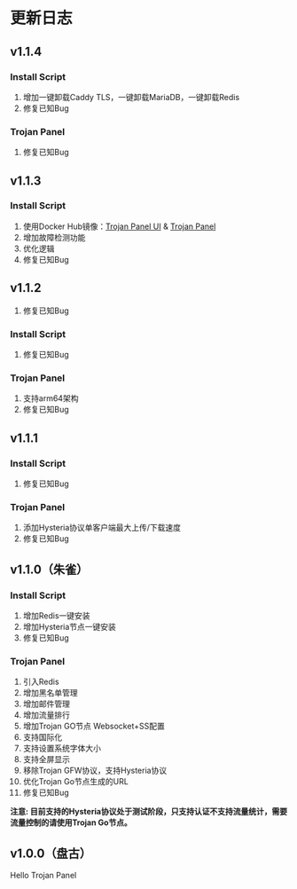 # 更新日志

## v1.1.4

### Install Script

1. 增加一键卸载Caddy TLS，一键卸载MariaDB，一键卸载Redis
2. 修复已知Bug

### Trojan Panel

1. 修复已知Bug

## v1.1.3

### Install Script

1. 使用Docker Hub镜像：[Trojan Panel UI](https://hub.docker.com/r/jonssonyan/trojan-panel-ui)
   & [Trojan Panel](https://hub.docker.com/r/jonssonyan/trojan-panel)
2. 增加故障检测功能
3. 优化逻辑
4. 修复已知Bug

## v1.1.2

1. 修复已知Bug

### Install Script

1. 修复已知Bug

### Trojan Panel

1. 支持arm64架构
2. 修复已知Bug

## v1.1.1

### Install Script

1. 修复已知Bug

### Trojan Panel

1. 添加Hysteria协议单客户端最大上传/下载速度
2. 修复已知Bug

## v1.1.0（朱雀）

### Install Script

1. 增加Redis一键安装
2. 增加Hysteria节点一键安装
3. 修复已知Bug

### Trojan Panel

1. 引入Redis
2. 增加黑名单管理
3. 增加邮件管理
4. 增加流量排行
5. 增加Trojan GO节点 Websocket+SS配置
6. 支持国际化
7. 支持设置系统字体大小
8. 支持全屏显示
9. 移除Trojan GFW协议，支持Hysteria协议
10. 优化Trojan Go节点生成的URL
11. 修复已知Bug

**注意: 目前支持的Hysteria协议处于测试阶段，只支持认证不支持流量统计，需要流量控制的请使用Trojan Go节点。**

## v1.0.0（盘古）

Hello Trojan Panel